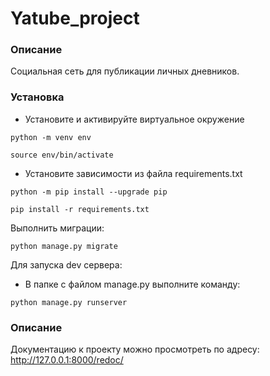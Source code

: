 # Yatube_project
### Описание
Социальная сеть для публикации личных дневников.
### Установка
- Установите и активируйте виртуальное окружение
```
python -m venv env
```
```
source env/bin/activate
```
- Установите зависимости из файла requirements.txt
```
python -m pip install --upgrade pip
```
```
pip install -r requirements.txt
```
Выполнить миграции:
```
python manage.py migrate
```
Для запуска dev сервера:
- В папке с файлом manage.py выполните команду:
```
python manage.py runserver
``` 
### Описание
Документацию к проекту можно просмотреть по адресу:
http://127.0.0.1:8000/redoc/